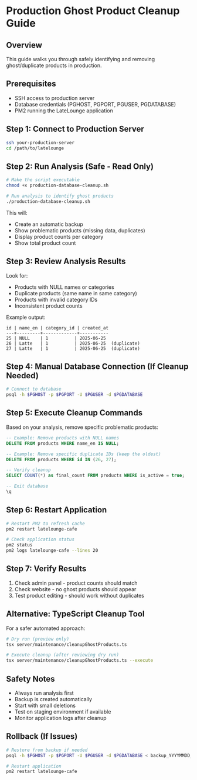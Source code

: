 # Production Ghost Product Cleanup Guide

## Overview
This guide walks you through safely identifying and removing ghost/duplicate products in production.

## Prerequisites
- SSH access to production server
- Database credentials (PGHOST, PGPORT, PGUSER, PGDATABASE)
- PM2 running the LateLounge application

## Step 1: Connect to Production Server
```bash
ssh your-production-server
cd /path/to/latelounge
```

## Step 2: Run Analysis (Safe - Read Only)
```bash
# Make the script executable
chmod +x production-database-cleanup.sh

# Run analysis to identify ghost products
./production-database-cleanup.sh
```

This will:
- Create an automatic backup
- Show problematic products (missing data, duplicates)
- Display product counts per category
- Show total product count

## Step 3: Review Analysis Results
Look for:
- Products with NULL names or categories
- Duplicate products (same name in same category)
- Products with invalid category IDs
- Inconsistent product counts

Example output:
```
id | name_en | category_id | created_at
---+---------+-------------+-----------
25 | NULL    | 1          | 2025-06-25
26 | Latte   | 1          | 2025-06-25  (duplicate)
27 | Latte   | 1          | 2025-06-25  (duplicate)
```

## Step 4: Manual Database Connection (If Cleanup Needed)
```bash
# Connect to database
psql -h $PGHOST -p $PGPORT -U $PGUSER -d $PGDATABASE
```

## Step 5: Execute Cleanup Commands
Based on your analysis, remove specific problematic products:

```sql
-- Example: Remove products with NULL names
DELETE FROM products WHERE name_en IS NULL;

-- Example: Remove specific duplicate IDs (keep the oldest)
DELETE FROM products WHERE id IN (26, 27);

-- Verify cleanup
SELECT COUNT(*) as final_count FROM products WHERE is_active = true;

-- Exit database
\q
```

## Step 6: Restart Application
```bash
# Restart PM2 to refresh cache
pm2 restart latelounge-cafe

# Check application status
pm2 status
pm2 logs latelounge-cafe --lines 20
```

## Step 7: Verify Results
1. Check admin panel - product counts should match
2. Check website - no ghost products should appear
3. Test product editing - should work without duplicates

## Alternative: TypeScript Cleanup Tool
For a safer automated approach:

```bash
# Dry run (preview only)
tsx server/maintenance/cleanupGhostProducts.ts

# Execute cleanup (after reviewing dry run)
tsx server/maintenance/cleanupGhostProducts.ts --execute
```

## Safety Notes
- Always run analysis first
- Backup is created automatically
- Start with small deletions
- Test on staging environment if available
- Monitor application logs after cleanup

## Rollback (If Issues)
```bash
# Restore from backup if needed
psql -h $PGHOST -p $PGPORT -U $PGUSER -d $PGDATABASE < backup_YYYYMMDD_HHMMSS.sql

# Restart application
pm2 restart latelounge-cafe
```